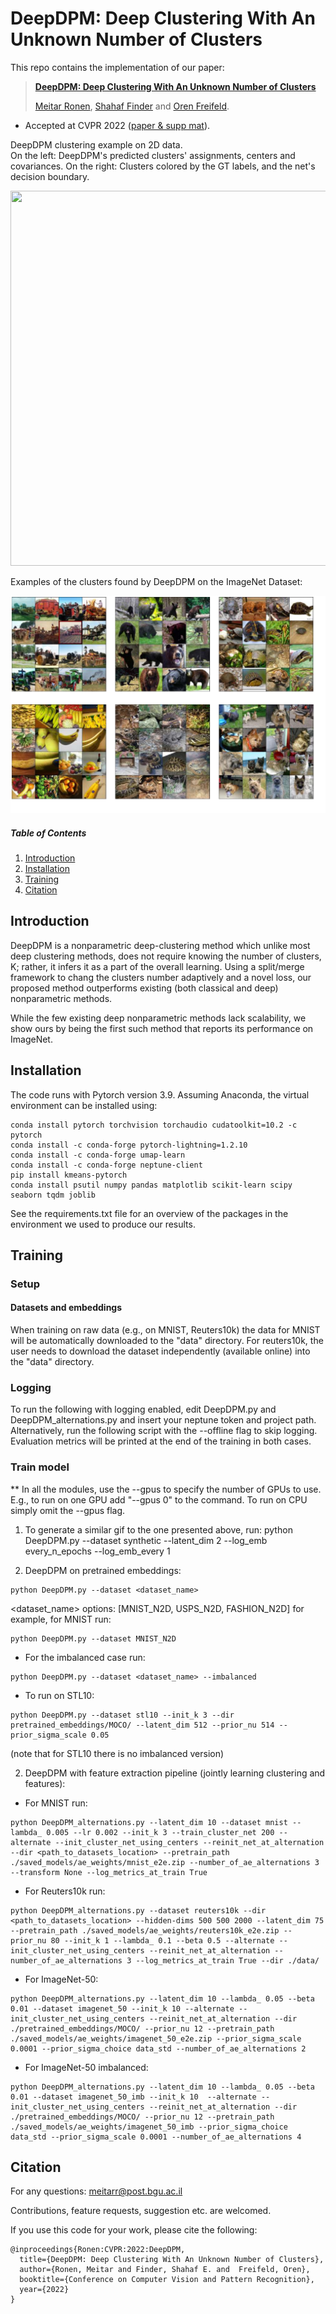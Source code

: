 # DeepDPM: Deep Clustering With An Unknown Number of Clusters
This repo contains the implementation of our paper:
> [**DeepDPM: Deep Clustering With An Unknown Number of Clusters**]()
>
> [Meitar Ronen](https://www.linkedin.com/in/meitar-ronen/), [Shahaf Finder](shahaffind.github.io) and [Oren Freifeld](https://www.cs.bgu.ac.il/~orenfr/index.htm).

- Accepted at CVPR 2022 ([paper \& supp mat](https://arxiv.org/abs/2203.14309)).

DeepDPM clustering example on 2D data.<br />
On the left: DeepDPM's predicted clusters' assignments, centers and covariances. On the right: Clusters colored by the GT labels, and the net's decision boundary.
<br>
<p align="center">
<img src="clustering_example.gif" width="750" height="600">
</p>


Examples of the clusters found by DeepDPM on the ImageNet Dataset:


![Examples of the clusters found by DeepDPM on the ImageNet dataset](ImageNet_cluster_examples/cluster_examples.jpg?raw=true "Examples of the clusters found by DeepDPM on the ImageNet dataset")


##### Table of Contents  
1. [Introduction](#Introduction)  
2. [Installation](#Installation)
3. [Training](#Training)
4. [Citation](#Citation)


## Introduction
DeepDPM is a nonparametric deep-clustering method which unlike most deep clustering methods, does not require knowing the number of clusters, K; rather, it infers it as a part of the overall learning. Using a split/merge framework to chang the clusters number adaptively and a novel loss, our proposed method outperforms existing (both classical and deep) nonparametric methods.

While the few existing deep nonparametric methods lack scalability, we show ours by being the first such method that reports its performance on ImageNet.

## Installation
The code runs with Pytorch version 3.9.
Assuming Anaconda, the virtual environment can be installed using:
```
conda install pytorch torchvision torchaudio cudatoolkit=10.2 -c pytorch
conda install -c conda-forge pytorch-lightning=1.2.10
conda install -c conda-forge umap-learn
conda install -c conda-forge neptune-client
pip install kmeans-pytorch
conda install psutil numpy pandas matplotlib scikit-learn scipy seaborn tqdm joblib
```
See the requirements.txt file for an overview of the packages in the environment we used to produce our results.

## Training
### Setup
#### Datasets and embeddings

When training on raw data (e.g., on MNIST, Reuters10k) the data for MNIST will be automatically downloaded to the "data" directory. For reuters10k, the user needs to download the dataset independently (available online) into the "data" directory.

### Logging
To run the following with logging enabled, edit DeepDPM.py and DeepDPM_alternations.py and insert your neptune token and project path. Alternatively, run the following script with the --offline flag to skip logging. Evaluation metrics will be printed at the end of the training in both cases.


### Train model
** In all the modules, use the --gpus to specify the number of GPUs to use.
E.g., to run on one GPU add "--gpus 0" to the command. To run on CPU simply omit the --gpus flag.

1. To generate a similar gif to the one presented above, run:
python DeepDPM.py --dataset synthetic --latent_dim 2 --log_emb every_n_epochs --log_emb_every 1

2. DeepDPM on pretrained embeddings:
```
python DeepDPM.py --dataset <dataset_name>
```
<dataset_name> options: [MNIST_N2D, USPS_N2D, FASHION_N2D]
for example, for MNIST run:
```
python DeepDPM.py --dataset MNIST_N2D
```
- For the imbalanced case run:
```
python DeepDPM.py --dataset <dataset_name> --imbalanced
```

- To run on STL10: 
```
python DeepDPM.py --dataset stl10 --init_k 3 --dir pretrained_embeddings/MOCO/ --latent_dim 512 --prior_nu 514 --prior_sigma_scale 0.05
```
(note that for STL10 there is no imbalanced version)

2. DeepDPM with feature extraction pipeline (jointly learning clustering and features):
- For MNIST run:
```
python DeepDPM_alternations.py --latent_dim 10 --dataset mnist --lambda_ 0.005 --lr 0.002 --init_k 3 --train_cluster_net 200 --alternate --init_cluster_net_using_centers --reinit_net_at_alternation --dir <path_to_datasets_location> --pretrain_path ./saved_models/ae_weights/mnist_e2e.zip --number_of_ae_alternations 3 --transform None --log_metrics_at_train True
```


- For Reuters10k run:
```
python DeepDPM_alternations.py --dataset reuters10k --dir <path_to_datasets_location> --hidden-dims 500 500 2000 --latent_dim 75 --pretrain_path ./saved_models/ae_weights/reuters10k_e2e.zip --prior_nu 80 --init_k 1 --lambda_ 0.1 --beta 0.5 --alternate --init_cluster_net_using_centers --reinit_net_at_alternation --number_of_ae_alternations 3 --log_metrics_at_train True --dir ./data/
```
- For ImageNet-50:
```
python DeepDPM_alternations.py --latent_dim 10 --lambda_ 0.05 --beta 0.01 --dataset imagenet_50 --init_k 10 --alternate --init_cluster_net_using_centers --reinit_net_at_alternation --dir ./pretrained_embeddings/MOCO/ --prior_nu 12 --pretrain_path ./saved_models/ae_weights/imagenet_50_e2e.zip --prior_sigma_scale 0.0001 --prior_sigma_choice data_std --number_of_ae_alternations 2
```
- For ImageNet-50 imbalanced:
```
python DeepDPM_alternations.py --latent_dim 10 --lambda_ 0.05 --beta 0.01 --dataset imagenet_50_imb --init_k 10  --alternate --init_cluster_net_using_centers --reinit_net_at_alternation --dir ./pretrained_embeddings/MOCO/ --prior_nu 12 --pretrain_path ./saved_models/ae_weights/imagenet_50_imb --prior_sigma_choice data_std --prior_sigma_scale 0.0001 --number_of_ae_alternations 4
```

## Citation

For any questions: meitarr@post.bgu.ac.il

Contributions, feature requests, suggestion etc. are welcomed.

If you use this code for your work, please cite the following:

```
@inproceedings{Ronen:CVPR:2022:DeepDPM,
  title={DeepDPM: Deep Clustering With An Unknown Number of Clusters},
  author={Ronen, Meitar and Finder, Shahaf E. and  Freifeld, Oren},
  booktitle={Conference on Computer Vision and Pattern Recognition},
  year={2022}
}
```

